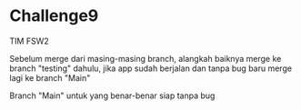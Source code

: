 # Challenge9
TIM FSW2

   
Sebelum merge dari masing-masing branch, alangkah baiknya merge ke branch "testing" dahulu, jika app sudah berjalan dan tanpa bug baru merge lagi ke branch "Main"

Branch "Main" untuk yang benar-benar siap tanpa bug
